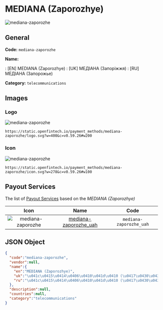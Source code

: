 
# MEDIANA (Zaporozhye) 
![mediana-zaporozhe](https://static.openfintech.io/payment_methods/mediana-zaporozhe/logo.svg?w=400&c=v0.59.26#w200)  

## General 
**Code:** `mediana-zaporozhe` 
 
**Name:** 
 
:	[EN] MEDIANA (Zaporozhye) 
:	[UK] МЕДІАНА (Запоріжжя) 
:	[RU] МЕДІАНА (Запорожье) 
 
**Category:** `telecommunications` 
 

## Images 

### Logo 
![mediana-zaporozhe](https://static.openfintech.io/payment_methods/mediana-zaporozhe/logo.svg?w=400&c=v0.59.26#w200)  

```
https://static.openfintech.io/payment_methods/mediana-zaporozhe/logo.svg?w=400&c=v0.59.26#w200
```  

### Icon 
![mediana-zaporozhe](https://static.openfintech.io/payment_methods/mediana-zaporozhe/icon.svg?w=278&c=v0.59.26#w100)  

```
https://static.openfintech.io/payment_methods/mediana-zaporozhe/icon.svg?w=278&c=v0.59.26#w100
```  

## Payout Services 
 
The list of [Payout Services](/payout-services/) based on the _MEDIANA (Zaporozhye)_ 

|Icon|Name|Code| 
|:---:|:---:|:---:| 
|![mediana-zaporozhe](https://static.openfintech.io/payout_methods/mediana-zaporozhe/icon.svg?w=278&c=v0.59.26#w40) |[mediana-zaporozhe_uah](/payout-services/mediana-zaporozhe_uah/)|`mediana-zaporozhe_uah`| 
 

## JSON Object 

```json
{
  "code":"mediana-zaporozhe",
  "vendor":null,
  "name":{
    "en":"MEDIANA (Zaporozhye)",
    "uk":"\u041c\u0415\u0414\u0406\u0410\u041d\u0410 (\u0417\u0430\u043f\u043e\u0440\u0456\u0436\u0436\u044f)",
    "ru":"\u041c\u0415\u0414\u0406\u0410\u041d\u0410 (\u0417\u0430\u043f\u043e\u0440\u043e\u0436\u044c\u0435)"
  },
  "description":null,
  "countries":null,
  "category":"telecommunications"
}
```  
